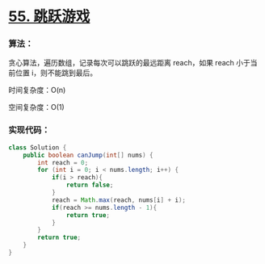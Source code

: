 # [55. 跳跃游戏](https://leetcode-cn.com/problems/jump-game/)

### 算法：

贪心算法，遍历数组，记录每次可以跳跃的最远距离 reach，如果 reach 小于当前位置 i，则不能跳到最后。

时间复杂度：O(n)

空间复杂度：O(1)

### 实现代码：

```java
class Solution {
    public boolean canJump(int[] nums) {
        int reach = 0;
        for (int i = 0; i < nums.length; i++) {
            if(i > reach){
                return false;
            }
            reach = Math.max(reach, nums[i] + i);
            if(reach >= nums.length - 1){
                return true;
            }
        }
        return true;
    }
}
```

